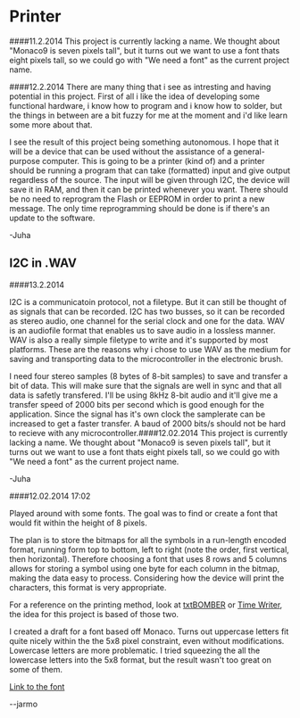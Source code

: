 Printer
=======

####11.2.2014
This project is currently lacking a name. We thought about "Monaco9 is seven pixels tall", but it turns out we want to use a font thats eight pixels tall, so we could go with "We need a font" as the current project name.

####12.2.2014
There are many thing that i see as intresting and having potential in this project. First of all i like the idea of developing some functional hardware, i know how to program and i know how to solder, but the things in between are a bit fuzzy for me at the moment and i'd like learn some more about that.

I see the result of this project being something autonomous. I hope that it will be a device that can be used without the assistance of a general-purpose computer. This is going to be a printer (kind of) and a printer should be running a program that can take (formatted) input and give output regardless of the source. The input will be given through I2C, the device will save it in RAM, and then it can be printed whenever you want. There should be no need to reprogram the Flash or EEPROM in order to print a new message. The only time reprogramming should be done is if there's an update to the software.

-Juha

I2C in .WAV
-----------
####13.2.2014

I2C is a communicatoin protocol, not a filetype. But it can still be thought of as signals that can be recorded. I2C has two busses, so it can be recorded as stereo audio, one channel for the serial clock and one for the data. WAV is an audiofile format that enables us to save audio in a lossless manner. WAV is also a really simple filetype to write and it's supported by most platforms. These are the reasons why i chose to use WAV as the medium for saving and transporting data to the microcontroller in the electronic brush.

I need four stereo samples (8 bytes of 8-bit samples) to save and transfer a bit of data. This will make sure that the signals are well in sync and that all data is safetly transfered. I'll be using 8kHz 8-bit audio and it'll give me a transfer speed of 2000 bits per second which is good enough for the application. Since the signal has it's own clock the samplerate can be increased to get a faster transfer. A baud of 2000 bits/s should not be hard to recieve with any microcontroller.####12.02.2014
This project is currently lacking a name. We thought about "Monaco9 is seven pixels tall", but it turns out we want to use a font thats eight pixels tall, so we could go with "We need a font" as the current project name.

-Juha


####12.02.2014 17:02

Played around with some fonts. The goal was to find or create a font that would fit within the height of 8 pixels.

The plan is to store the bitmaps for all the symbols in a run-length encoded format, running form top to bottom, left to right (note the order, first vertical, then horizontal). Therefore choosing a font that uses 8 rows and 5 columns allows for storing a symbol using one byte for each column in the bitmap, making the data easy to process. Considering how the device will print the characters, this format is very appropriate.

For a reference on the printing method, look at [txtBOMBER](http://www.behance.net/gallery/txtBOMBER/406136) or [Time Writer](http://oliviervanherpt.nl/time-writer/), the idea for this project is based of those two.

I created a draft for a font based off Monaco. Turns out uppercase letters fit quite nicely within the the 5x8 pixel constraint, even without modifications. Lowercase letters are more problematic. I tried squeezing the all the lowercase letters into the 5x8 format, but the result wasn't too great on some of them.

[Link to the font](./sampleFont0.png)

--jarmo

